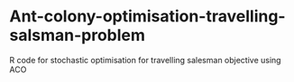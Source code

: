 # Ant-colony-optimisation-travelling-salsman-problem
R code for stochastic optimisation for travelling salesman objective using ACO

